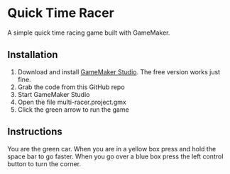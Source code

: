 Quick Time Racer
=================

A simple quick time racing game built with GameMaker.

Installation
-------------

1. Download and install [GameMaker Studio](http://www.yoyogames.com/gamemaker). The free version works just fine.
2. Grab the code from this GitHub repo
3. Start GameMaker Studio
4. Open the file multi-racer.project.gmx
5. Click the green arrow to run the game

Instructions
-------------

You are the green car. When you are in a yellow box press and hold the space bar to go faster.
When you go over a blue box press the left control button to turn the corner.

